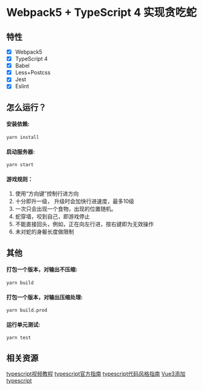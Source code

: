 # Webpack5 + TypeScript 4 实现贪吃蛇

## 特性

- [x] Webpack5
- [x] TypeScript 4
- [x] Babel
- [x] Less+Postcss
- [x] Jest
- [x] Eslint

## 怎么运行？

#### 安装依赖:

``` shell
yarn install 
```

#### 启动服务器:
``` shell
yarn start
```
#### 游戏规则：
 1. 使用“方向键”控制行进方向
 2. 十分即升一级， 升级时会加快行进速度，最多10级
 3. 一次只会出现一个食物，出现的位置随机。
 3. 蛇穿墙，咬到自己，即游戏停止
 4. 不能直接回头，例如，正在向左行进，按右键即为无效操作
 5. 未对蛇的身躯长度做限制

## 其他

#### 打包一个版本，对输出不压缩:

``` shell
yarn build
```

#### 打包一个版本，对输出压缩处理:

``` shell
yarn build.prod
```

#### 运行单元测试:
``` shell
yarn test
```

## 相关资源
[typescript视频教程](https://www.bilibili.com/video/BV1Xy4y1v7S2?p=6)
[typescript官方指南](https://www.typescriptlang.org/docs/handbook/intro.html)
[typescript代码风格指南](https://zh-google-styleguide.readthedocs.io/en/latest/google-typescript-styleguide/consistency/)
[Vue3添加typescript](https://v3.vuejs.org/guide/typescript-support.html)
